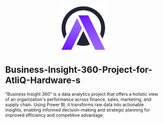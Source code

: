 <p align="center">
  <img src="https://github.com/NISSAN40499/Business-Insight-360-Project-for-AtliQ-Hardware-s/blob/main/Logo%20%7C%7C%20Template%20%7C%7C%20PNG%20%7C%7C%20Images/AtliQ-Logo-2.png" width="150">
</p>


# Business-Insight-360-Project-for-AtliQ-Hardware-s
"Business Insight 360" is a data analytics project that offers a holistic view of an organization's performance across finance, sales, marketing, and supply chain. Using Power BI, it transforms raw data into actionable insights, enabling informed decision-making and strategic planning for improved efficiency and competitive advantage.
